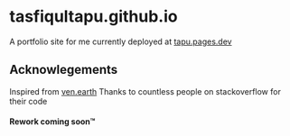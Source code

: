# tasfiqultapu.github.io
A portfolio site for me 
currently deployed at [tapu.pages.dev](https://tapu.pages.dev)

## Acknowlegements
Inspired from [ven.earth](https://ven.earth/)
Thanks to countless people on stackoverflow for their code 

#### Rework coming soon™ 
